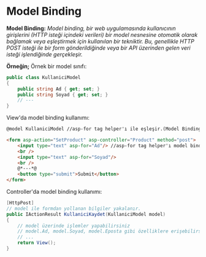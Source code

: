 ﻿# Model Binding
**Model Binding:** *Model binding, bir web uygulamasında kullanıcının girişlerini (HTTP isteği içindeki verileri) bir model nesnesine otomatik olarak bağlamak veya eşleştirmek için kullanılan bir tekniktir. Bu, genellikle HTTP POST isteği ile bir form gönderildiğinde veya bir API üzerinden gelen veri isteği işlendiğinde gerçekleşir.*

**Örneğin;**
Örnek bir model sınıfı:
```csharp
public class KullaniciModel
{
    public string Ad { get; set; }
    public string Soyad { get; set; }
    // ---
}
```
View'da model binding kullanımı:
```html
@model KullaniciModel //asp-for tag helper'ı ile eşleşir.(Model Binding)

<form asp-action="SetProduct" asp-controller="Product" method="post">
    <input type="text" asp-for="Ad"/> //asp-for tag helper'ı model binding yapmaya yarar.
    <br />
    <input type="text" asp-for="Soyad"/>
    <br />
    @*---*@
    <button type="submit">Submit</button>
</form>
```
Controller'da model binding kullanımı:
```csharp
[HttpPost]
// model ile formdan yollanan bilgiler yakalanır.
public IActionResult KullaniciKaydet(KullaniciModel model)
{
    // model üzerinde işlemler yapabilirsiniz
    // model.Ad, model.Soyad, model.Eposta gibi özelliklere erişebilirsiniz
    // ...
    return View();
}
```
